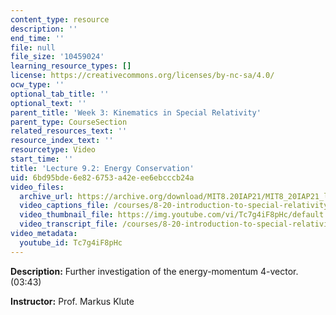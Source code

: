 ```yaml
---
content_type: resource
description: ''
end_time: ''
file: null
file_size: '10459024'
learning_resource_types: []
license: https://creativecommons.org/licenses/by-nc-sa/4.0/
ocw_type: ''
optional_tab_title: ''
optional_text: ''
parent_title: 'Week 3: Kinematics in Special Relativity'
parent_type: CourseSection
related_resources_text: ''
resource_index_text: ''
resourcetype: Video
start_time: ''
title: 'Lecture 9.2: Energy Conservation'
uid: 6bd95bde-6e82-6753-a42e-ee6ebcccb24a
video_files:
  archive_url: https://archive.org/download/MIT8.20IAP21/MIT8_20IAP21_lec09-2_300k.mp4
  video_captions_file: /courses/8-20-introduction-to-special-relativity-january-iap-2021/6f1e39a8d6a0530eb1f221141cb6c9cd_Tc7g4iF8pHc.vtt
  video_thumbnail_file: https://img.youtube.com/vi/Tc7g4iF8pHc/default.jpg
  video_transcript_file: /courses/8-20-introduction-to-special-relativity-january-iap-2021/692ccd8b21e8f39754a69a8682e10f6f_Tc7g4iF8pHc.pdf
video_metadata:
  youtube_id: Tc7g4iF8pHc
---
```


**Description:** Further investigation of the energy-momentum 4-vector. (03:43)

**Instructor:** Prof. Markus Klute

